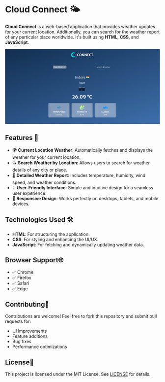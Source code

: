 # Cloud Connect 🌤️

**Cloud Connect** is a web-based application that provides weather updates for your current location. Additionally, you can search for the weather report of any particular place worldwide. It's built using **HTML**, **CSS**, and **JavaScript**.

[![CC Preview](./image.png)](https://arpanpatra111.github.io/ClimateConnect/)

## Features 🚀

- 🌍 **Current Location Weather**: Automatically fetches and displays the weather for your current location.
- 🔍 **Search Weather by Location**: Allows users to search for weather details of any city or place.
- 🌡️ **Detailed Weather Report**: Includes temperature, humidity, wind speed, and weather conditions.
- 💡 **User-Friendly Interface**: Simple and intuitive design for a seamless user experience.
- 📱 **Responsive Design**: Works perfectly on desktops, tablets, and mobile devices.

## Technologies Used 🛠️

- **HTML**: For structuring the application.
- **CSS**: For styling and enhancing the UI/UX.
- **JavaScript**: For fetching and dynamically updating weather data.

## Browser Support🌐

- ✅ Chrome
- ✅ Firefox
- ✅ Safari
- ✅ Edge

## Contributing🤝

Contributions are welcome! Feel free to fork this repository and submit pull requests for:

- UI improvements
- Feature additions
- Bug fixes
- Performance optimizations

## License📜

This project is licensed under the MIT License. See [LICENSE](LICENSE) for details.
